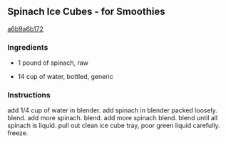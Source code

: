 ## Spinach Ice Cubes - for Smoothies

[a6b9a6b172](http://www.food.com/recipe/spinach-ice-cubes-for-smoothies-489453)

### Ingredients

 - 1 pound of spinach, raw

 - 14 cup of water, bottled, generic

### Instructions

add 1/4 cup of water in blender. add spinach in blender packed loosely. blend. add more spinach. blend. add more spinach blend. blend until all spinach is liquid. pull out clean ice cube tray, poor green liquid carefully. freeze.
